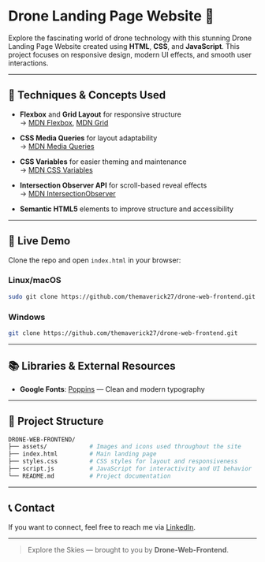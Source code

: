 # Drone Landing Page Website 🚁

Explore the fascinating world of drone technology with this stunning Drone Landing Page Website created using **HTML**, **CSS**, and **JavaScript**. This project focuses on responsive design, modern UI effects, and smooth user interactions.

---

## 🧠 Techniques & Concepts Used

- **Flexbox** and **Grid Layout** for responsive structure  
  → [MDN Flexbox](https://developer.mozilla.org/en-US/docs/Web/CSS/flex), [MDN Grid](https://developer.mozilla.org/en-US/docs/Web/CSS/grid)

- **CSS Media Queries** for layout adaptability  
  → [MDN Media Queries](https://developer.mozilla.org/en-US/docs/Web/CSS/Media_Queries)

- **CSS Variables** for easier theming and maintenance  
  → [MDN CSS Variables](https://developer.mozilla.org/en-US/docs/Web/CSS/--*)

- **Intersection Observer API** for scroll-based reveal effects  
  → [MDN IntersectionObserver](https://developer.mozilla.org/en-US/docs/Web/API/Intersection_Observer_API)

- **Semantic HTML5** elements to improve structure and accessibility


---

## 🚀 Live Demo

Clone the repo and open `index.html` in your browser:

### Linux/macOS

```bash
sudo git clone https://github.com/themaverick27/drone-web-frontend.git
```

### Windows

```bash
git clone https://github.com/themaverick27/drone-web-frontend.git
```

---

## 📚 Libraries & External Resources

- **Google Fonts**: [Poppins](https://fonts.google.com/specimen/Poppins) — Clean and modern typography

---

## 📁 Project Structure

```bash
DRONE-WEB-FRONTEND/
├── assets/            # Images and icons used throughout the site
├── index.html         # Main landing page
├── styles.css         # CSS styles for layout and responsiveness
├── script.js          # JavaScript for interactivity and UI behavior
└── README.md          # Project documentation

```

---

## 📞 Contact

If you want to connect, feel free to reach me via [LinkedIn](https://www.linkedin.com/in/aniweshkumar27/).

---

> Explore the Skies — brought to you by **Drone-Web-Frontend**.
